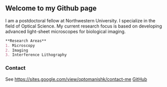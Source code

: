## Welcome to my Github page

I am a postdoctoral fellow at Northwestern University. I specialize in the field of Optical Science. My current research focus is based on developing advanced light-sheet microscopes for biological imaging.

```markdown
**Research Areas**
1. Microscopy
2. Imaging
3. Interference Lithography
```
### Contact
See https://sites.google.com/view/optomanishk/contact-me
[GitHub](http://github.com)
